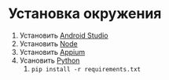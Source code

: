 # Установка окружения

1. Установить [Android Studio](https://developer.android.com/)
2. Установить [Node](https://nodejs.org/en)
3. Установить [Appium](https://appium.io/docs/en/2.0/quickstart/install/)
4. Усановить [Python](https://www.python.org/downloads/)
   1. `pip install -r requirements.txt`
